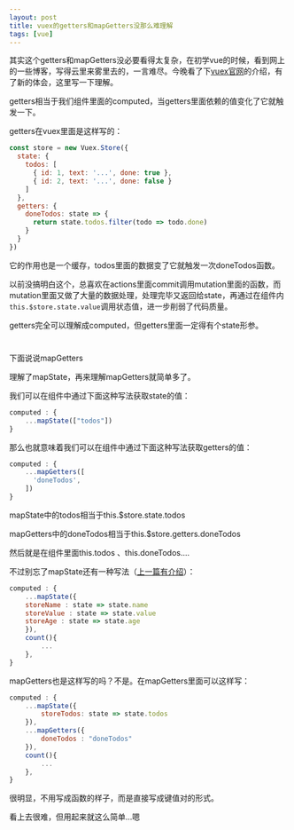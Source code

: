 ```yaml
---
layout: post
title: vuex的getters和mapGetters没那么难理解
tags: [vue]
---
```


其实这个getters和mapGetters没必要看得太复杂，在初学vue的时候，看到网上的一些博客，写得云里来雾里去的，一言难尽。今晚看了下[vuex官网](https://vuex.vuejs.org/zh/guide/getters.html)的介绍，有了新的体会，这里写一下理解。

getters相当于我们组件里面的computed，当getters里面依赖的值变化了它就触发一下。

getters在vuex里面是这样写的：

```javascript
const store = new Vuex.Store({
  state: {
    todos: [
      { id: 1, text: '...', done: true },
      { id: 2, text: '...', done: false }
    ]
  },
  getters: {
    doneTodos: state => {
      return state.todos.filter(todo => todo.done)
    }
  }
})
```
它的作用也是一个缓存，todos里面的数据变了它就触发一次doneTodos函数。

以前没搞明白这个，总喜欢在actions里面commit调用mutation里面的函数，而mutation里面又做了大量的数据处理，处理完毕又返回给state，再通过在组件内```this.$store.state.value```调用状态值，进一步削弱了代码质量。

getters完全可以理解成computed，但getters里面一定得有个state形参。

# 
下面说说mapGetters

理解了mapState，再来理解mapGetters就简单多了。

我们可以在组件中通过下面这种写法获取state的值：

```javascript
computed : {
    ...mapState(["todos"])
}
```
那么也就意味着我们可以在组件中通过下面这种写法获取getters的值：
```javascript
computed : {
    ...mapGetters([
      'doneTodos', 
    ])
}
```
mapState中的todos相当于this.$store.state.todos

mapGetters中的doneTodos相当于this.$store.getters.doneTodos

然后就是在组件里面this.todos 、this.doneTodos....

不过别忘了mapState还有一种写法（[上一篇有介绍](https://github.com/KamyoChae/Blog-on-github/issues/59)）：
```javascript
computed : {
    ...mapState({
    storeName : state => state.name
    storeValue : state => state.value
    storeAge : state => state.age
    }),
    count(){
        ...
    },
}
```
mapGetters也是这样写的吗？不是。在mapGetters里面可以这样写：
```javascript
computed : {
    ...mapState({
        storeTodos: state => state.todos 
    }),
    ...mapGetters({
        doneTodos : "doneTodos" 
    }),
    count(){
        ...
    },
}
```
很明显，不用写成函数的样子，而是直接写成键值对的形式。

看上去很难，但用起来就这么简单...嗯



